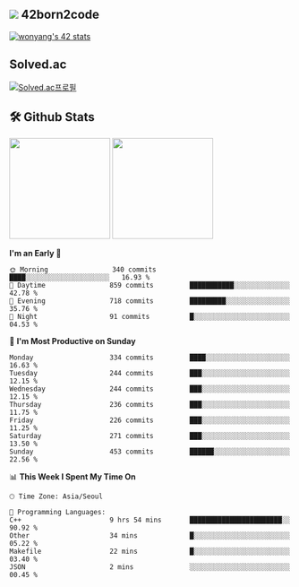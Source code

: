 
## <img src="https://img.shields.io/badge/-000000?style=flat&logo=42&logoColor=white"> 42born2code
[![wonyang's 42 stats](https://badge42.vercel.app/api/v2/cl5nhe5b6007809kydha7ht42/stats?cursusId=21&coalitionId=88)](https://profile.intra.42.fr/users/wonyang)

## Solved.ac
[![Solved.ac프로필](http://mazassumnida.wtf/api/v2/generate_badge?boj=bennyws)](https://solved.ac/bennyws)

## 🛠️ Github Stats
<p>
  <img height="180em" src="https://github-readme-stats-veggie-garden.vercel.app/api?username=gemstoneyang&show_icons=true&include_all_commits=true&bg_color=30,e96443,904e95&title_color=fff&text_color=fff">
  <img height="180em" src="https://github-readme-stats-veggie-garden.vercel.app/api/top-langs/?username=gemstoneyang&layout=compact&bg_color=30,e96443,904e95&title_color=fff&text_color=fff">
</p>

<!--START_SECTION:waka-->
**I'm an Early 🐤** 

```text
🌞 Morning                340 commits         ████░░░░░░░░░░░░░░░░░░░░░   16.93 % 
🌆 Daytime                859 commits         ███████████░░░░░░░░░░░░░░   42.78 % 
🌃 Evening                718 commits         █████████░░░░░░░░░░░░░░░░   35.76 % 
🌙 Night                  91 commits          █░░░░░░░░░░░░░░░░░░░░░░░░   04.53 % 
```
📅 **I'm Most Productive on Sunday** 

```text
Monday                   334 commits         ████░░░░░░░░░░░░░░░░░░░░░   16.63 % 
Tuesday                  244 commits         ███░░░░░░░░░░░░░░░░░░░░░░   12.15 % 
Wednesday                244 commits         ███░░░░░░░░░░░░░░░░░░░░░░   12.15 % 
Thursday                 236 commits         ███░░░░░░░░░░░░░░░░░░░░░░   11.75 % 
Friday                   226 commits         ███░░░░░░░░░░░░░░░░░░░░░░   11.25 % 
Saturday                 271 commits         ███░░░░░░░░░░░░░░░░░░░░░░   13.50 % 
Sunday                   453 commits         ██████░░░░░░░░░░░░░░░░░░░   22.56 % 
```


📊 **This Week I Spent My Time On** 

```text
🕑︎ Time Zone: Asia/Seoul

💬 Programming Languages: 
C++                      9 hrs 54 mins       ███████████████████████░░   90.92 % 
Other                    34 mins             █░░░░░░░░░░░░░░░░░░░░░░░░   05.22 % 
Makefile                 22 mins             █░░░░░░░░░░░░░░░░░░░░░░░░   03.40 % 
JSON                     2 mins              ░░░░░░░░░░░░░░░░░░░░░░░░░   00.45 % 
```


<!--END_SECTION:waka-->
